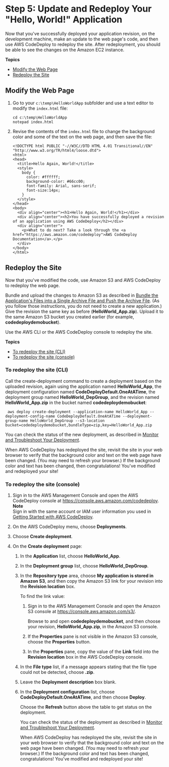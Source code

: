 # Step 5: Update and Redeploy Your "Hello, World\!" Application<a name="tutorials-windows-update-and-redeploy-application"></a>

Now that you've successfully deployed your application revision, on the development machine, make an update to the web page's code, and then use AWS CodeDeploy to redeploy the site\. After redeployment, you should be able to see the changes on the Amazon EC2 instance\.

**Topics**
+ [Modify the Web Page](#tutorials-windows-update-and-redeploy-application-modify-code)
+ [Redeploy the Site](#tutorials-windows-update-and-redeploy-application-deploy-updates)

## Modify the Web Page<a name="tutorials-windows-update-and-redeploy-application-modify-code"></a>

1. Go to your `c:\temp\HelloWorldApp` subfolder and use a text editor to modify the `index.html` file:

   ```
   cd c:\temp\HelloWorldApp
   notepad index.html
   ```

1. Revise the contents of the `index.html` file to change the background color and some of the text on the web page, and then save the file:

   ```
   <!DOCTYPE html PUBLIC "-//W3C//DTD HTML 4.01 Transitional//EN" "http://www.w3.org/TR/html4/loose.dtd">
   <html>
   <head>
     <title>Hello Again, World!</title>
     <style>
       body {
         color: #ffffff;
         background-color: #66cc00;
         font-family: Arial, sans-serif;  
         font-size:14px;
       }
     </style>
   </head>
   <body>
     <div align="center"><h1>Hello Again, World!</h1></div>
     <div align="center"><h2>You have successfully deployed a revision of an application using AWS CodeDeploy</h2></div>
     <div align="center">
       <p>What to do next? Take a look through the <a href="https://aws.amazon.com/codedeploy">AWS CodeDeploy Documentation</a>.</p>
     </div>
   </body>
   </html>
   ```

## Redeploy the Site<a name="tutorials-windows-update-and-redeploy-application-deploy-updates"></a>

Now that you've modified the code, use Amazon S3 and AWS CodeDeploy to redeploy the web page\.

Bundle and upload the changes to Amazon S3 as described in [Bundle the Application's Files into a Single Archive File and Push the Archive File](tutorials-windows-upload-application.md#tutorials-windows-upload-application-bundle-and-push-archive)\. \(As you follow those instructions, you do not need to create a new application\.\) Give the revision the same key as before \(**HelloWorld\_App\.zip**\)\. Upload it to the same Amazon S3 bucket you created earlier \(for example, **codedeploydemobucket**\)\.

Use the AWS CLI or the AWS CodeDeploy console to redeploy the site\.

**Topics**
+ [To redeploy the site \(CLI\)](#tutorials-windows-update-and-redeploy-application-deploy-updates-cli)
+ [To redeploy the site \(console\)](#tutorials-windows-update-and-redeploy-application-deploy-updates-console)

### To redeploy the site \(CLI\)<a name="tutorials-windows-update-and-redeploy-application-deploy-updates-cli"></a>

Call the create\-deployment command to create a deployment based on the uploaded revision, again using the application named **HelloWorld\_App**, the deployment configuration named **CodeDeployDefault\.OneAtATime**, the deployment group named **HelloWorld\_DepGroup**, and the revision named **HelloWorld\_App\.zip** in the bucket named **codedeploydemobucket**:

```
 aws deploy create-deployment --application-name HelloWorld_App --deployment-config-name CodeDeployDefault.OneAtATime --deployment-group-name HelloWorld_DepGroup --s3-location bucket=codedeploydemobucket,bundleType=zip,key=HelloWorld_App.zip
```

You can check the status of the new deployment, as described in [Monitor and Troubleshoot Your Deployment](tutorials-windows-deploy-application.md#tutorials-windows-deploy-application-monitor)\.

When AWS CodeDeploy has redeployed the site, revisit the site in your web browser to verify that the background color and text on the web page have been changed\. \(You may need to refresh your browser\.\) If the background color and text has been changed, then congratulations\! You've modified and redeployed your site\!

### To redeploy the site \(console\)<a name="tutorials-windows-update-and-redeploy-application-deploy-updates-console"></a>

1. Sign in to the AWS Management Console and open the AWS CodeDeploy console at [https://console\.aws\.amazon\.com/codedeploy](https://console.aws.amazon.com/codedeploy)\.
**Note**  
Sign in with the same account or IAM user information you used in [Getting Started with AWS CodeDeploy](getting-started-codedeploy.md)\.

1. On the AWS CodeDeploy menu, choose **Deployments**\.

1. Choose **Create deployment**\. 

1. On the **Create deployment** page:

   1. In the **Application** list, choose **HelloWorld\_App**\.

   1. In the **Deployment group** list, choose **HelloWorld\_DepGroup**\.

   1. In the **Repository type** area, choose **My application is stored in Amazon S3**, and then copy the Amazon S3 link for your revision into the **Revision location** box\.

      To find the link value:

      1. Sign in to the AWS Management Console and open the Amazon S3 console at [https://console\.aws\.amazon\.com/s3/](https://console.aws.amazon.com/s3/)\.

         Browse to and open **codedeploydemobucket**, and then choose your revision, **HelloWorld\_App\.zip**, in the Amazon S3 console\.

      1. If the **Properties** pane is not visible in the Amazon S3 console, choose the **Properties** button\.

      1. In the **Properties** pane, copy the value of the **Link** field into the **Revision location** box in the AWS CodeDeploy console\.

   1. In the **File type** list, if a message appears stating that the file type could not be detected, choose **\.zip**\.

   1. Leave the **Deployment description** box blank\.

   1. In the **Deployment configuration** list, choose **CodeDeployDefault\.OneAtATime**, and then choose **Deploy**\. 

      Choose the **Refresh** button above the table to get status on the deployment\.

      You can check the status of the deployment as described in [Monitor and Troubleshoot Your Deployment](tutorials-windows-deploy-application.md#tutorials-windows-deploy-application-monitor)\.

      When AWS CodeDeploy has redeployed the site, revisit the site in your web browser to verify that the background color and text on the web page have been changed\. \(You may need to refresh your browser\.\) If the background color and text has been changed, congratulations\! You've modified and redeployed your site\!
